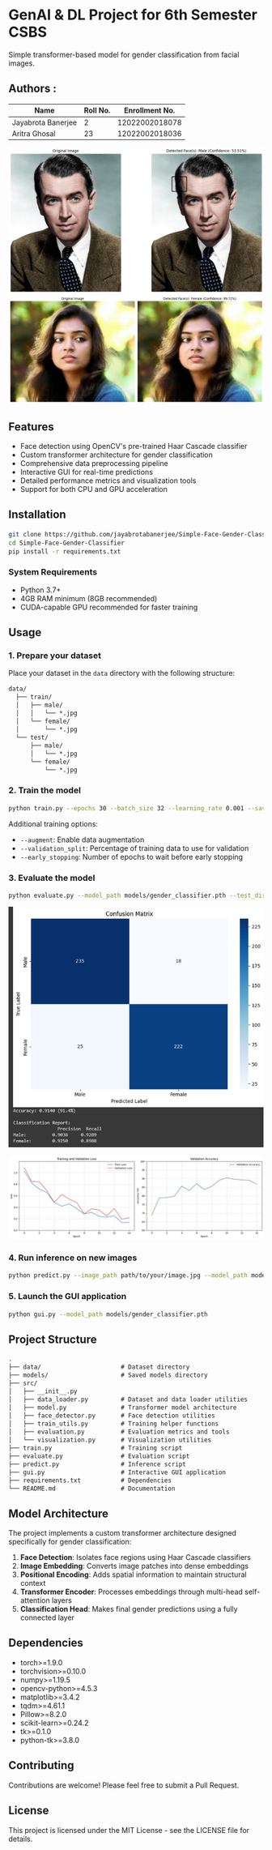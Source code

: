 # GenAI & DL Project for 6th Semester CSBS
Simple transformer-based model for gender classification from facial images. 
## Authors : 
| Name              | Roll No. | Enrollment No.     |
|-------------------|----------|---------------------|
| Jayabrota Banerjee| 2        | 12022002018078      |
| Aritra Ghosal     | 23       | 12022002018036      |

![prediction](pics/prediction%20of%20male.png)
![prediction](pics/prediction%20of%20female.png)
## Features
- Face detection using OpenCV's pre-trained Haar Cascade classifier
- Custom transformer architecture for gender classification
- Comprehensive data preprocessing pipeline
- Interactive GUI for real-time predictions
- Detailed performance metrics and visualization tools
- Support for both CPU and GPU acceleration

## Installation
```bash
git clone https://github.com/jayabrotabanerjee/Simple-Face-Gender-Classifier.git
cd Simple-Face-Gender-Classifier
pip install -r requirements.txt
```

### System Requirements
- Python 3.7+
- 4GB RAM minimum (8GB recommended)
- CUDA-capable GPU recommended for faster training

## Usage

### 1. Prepare your dataset
Place your dataset in the `data` directory with the following structure:
```
data/
  ├── train/
  │   ├── male/
  │   │   └── *.jpg
  │   └── female/
  │       └── *.jpg
  └── test/
      ├── male/
      │   └── *.jpg
      └── female/
          └── *.jpg
```

### 2. Train the model
```bash
python train.py --epochs 30 --batch_size 32 --learning_rate 0.001 --save_dir models/
```

Additional training options:
- `--augment`: Enable data augmentation
- `--validation_split`: Percentage of training data to use for validation
- `--early_stopping`: Number of epochs to wait before early stopping

### 3. Evaluate the model
```bash
python evaluate.py --model_path models/gender_classifier.pth --test_dir data/test/
```
![confusion matrix](pics/confusion%20matrix.png)

![Training and Validation loss and Validation Accuracy](pics/loss%20and%20accuracy%20curve%20at%20epoch%2014.png)
### 4. Run inference on new images
```bash
python predict.py --image_path path/to/your/image.jpg --model_path models/gender_classifier.pth
```

### 5. Launch the GUI application
```bash
python gui.py --model_path models/gender_classifier.pth
```

## Project Structure
```
.
├── data/                      # Dataset directory
├── models/                    # Saved models directory
├── src/
│   ├── __init__.py
│   ├── data_loader.py         # Dataset and data loader utilities
│   ├── model.py               # Transformer model architecture
│   ├── face_detector.py       # Face detection utilities
│   ├── train_utils.py         # Training helper functions
│   ├── evaluation.py          # Evaluation metrics and tools
│   └── visualization.py       # Visualization utilities
├── train.py                   # Training script
├── evaluate.py                # Evaluation script
├── predict.py                 # Inference script
├── gui.py                     # Interactive GUI application
├── requirements.txt           # Dependencies
└── README.md                  # Documentation
```

## Model Architecture
The project implements a custom transformer architecture designed specifically for gender classification:

1. **Face Detection**: Isolates face regions using Haar Cascade classifiers
2. **Image Embedding**: Converts image patches into dense embeddings
3. **Positional Encoding**: Adds spatial information to maintain structural context
4. **Transformer Encoder**: Processes embeddings through multi-head self-attention layers
5. **Classification Head**: Makes final gender predictions using a fully connected layer

## Dependencies
- torch>=1.9.0
- torchvision>=0.10.0
- numpy>=1.19.5
- opencv-python>=4.5.3
- matplotlib>=3.4.2
- tqdm>=4.61.1
- Pillow>=8.2.0
- scikit-learn>=0.24.2
- tk>=0.1.0
- python-tk>=3.8.0

## Contributing
Contributions are welcome! Please feel free to submit a Pull Request.

## License
This project is licensed under the MIT License - see the LICENSE file for details.

